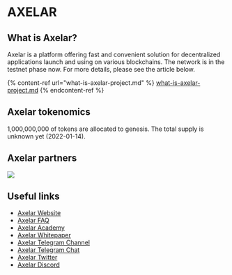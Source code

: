 # AXELAR

## What is Axelar?

Axelar is a platform offering fast and convenient solution for decentralized applications launch and using on various blockchains. The network is in the testnet phase now. For more details, please see the article below.

{% content-ref url="what-is-axelar-project.md" %}
[what-is-axelar-project.md](what-is-axelar-project.md)
{% endcontent-ref %}

## Axelar tokenomics

1,000,000,000 of tokens are allocated to genesis. The total supply is unknown yet (2022-01-14).

## Axelar partners

![](../../.gitbook/assets/axelar\_partners\_02.png)

## Useful links

* [Axelar Website](https://axelar.network)
* [Axelar FAQ](https://axelar.network/faq)
* [Axelar Academy](https://axelar.academy)
* [Axelar Whitepaper](./#what-is-axelar)
* [Axelar Telegram Channel](https://t.me/axelarnetwork)
* [Axelar Telegram Chat](https://t.me/axelarcommunity)
* [Axelar Twitter](https://twitter.com/axelarcore)
* [Axelar Discord](https://discord.gg/aRZ3Ra6f7D)
